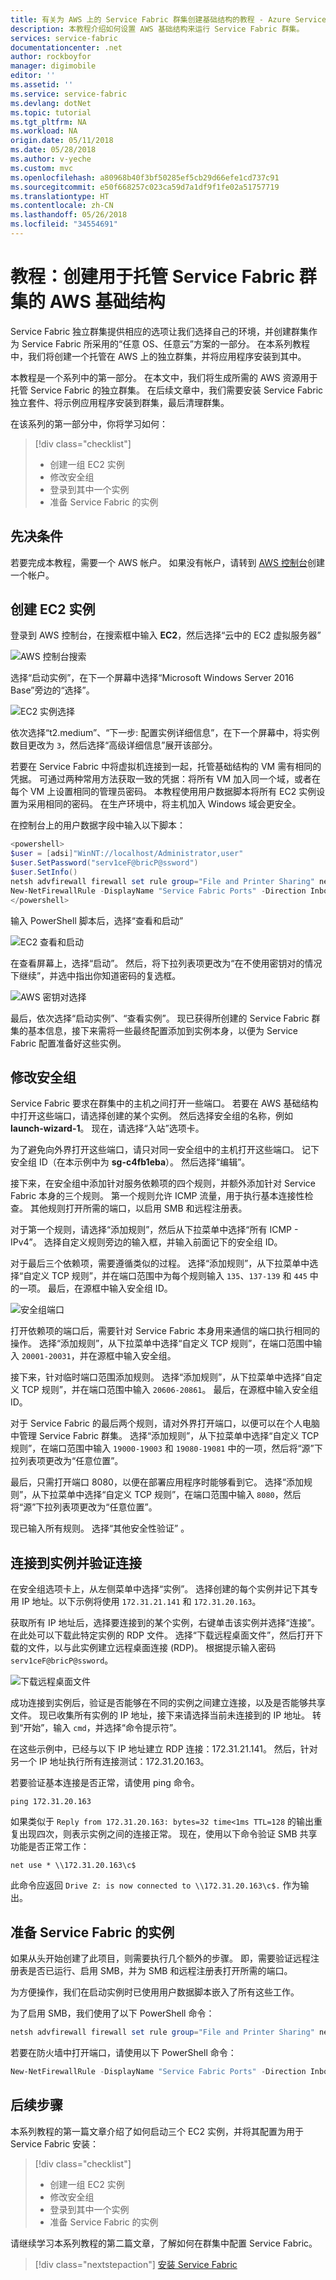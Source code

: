 ```yaml
---
title: 有关为 AWS 上的 Service Fabric 群集创建基础结构的教程 - Azure Service Fabric | Azure
description: 本教程介绍如何设置 AWS 基础结构来运行 Service Fabric 群集。
services: service-fabric
documentationcenter: .net
author: rockboyfor
manager: digimobile
editor: ''
ms.assetid: ''
ms.service: service-fabric
ms.devlang: dotNet
ms.topic: tutorial
ms.tgt_pltfrm: NA
ms.workload: NA
origin.date: 05/11/2018
ms.date: 05/28/2018
ms.author: v-yeche
ms.custom: mvc
ms.openlocfilehash: a80968b40f3bf50285ef5cb29d66efe1cd737c91
ms.sourcegitcommit: e50f668257c023ca59d7a1df9f1fe02a51757719
ms.translationtype: HT
ms.contentlocale: zh-CN
ms.lasthandoff: 05/26/2018
ms.locfileid: "34554691"
---
```

# <a name="tutorial-create-aws-infrastructure-to-host-a-service-fabric-cluster"></a>教程：创建用于托管 Service Fabric 群集的 AWS 基础结构

Service Fabric 独立群集提供相应的选项让我们选择自己的环境，并创建群集作为 Service Fabric 所采用的“任意 OS、任意云”方案的一部分。 在本系列教程中，我们将创建一个托管在 AWS 上的独立群集，并将应用程序安装到其中。

本教程是一个系列中的第一部分。 在本文中，我们将生成所需的 AWS 资源用于托管 Service Fabric 的独立群集。 在后续文章中，我们需要安装 Service Fabric 独立套件、将示例应用程序安装到群集，最后清理群集。

在该系列的第一部分中，你将学习如何：

> [!div class="checklist"]
> * 创建一组 EC2 实例
> * 修改安全组
> * 登录到其中一个实例
> * 准备 Service Fabric 的实例

## <a name="prerequisites"></a>先决条件

若要完成本教程，需要一个 AWS 帐户。  如果没有帐户，请转到 [AWS 控制台](https://aws.amazon.com/)创建一个帐户。

## <a name="create-ec2-instances"></a>创建 EC2 实例

登录到 AWS 控制台，在搜索框中输入 **EC2**，然后选择“云中的 EC2 虚拟服务器”

![AWS 控制台搜索][aws-console]

选择“启动实例”，在下一个屏幕中选择“Microsoft Windows Server 2016 Base”旁边的“选择”。

![EC2 实例选择][aws-ec2instance]

依次选择“t2.medium”、“下一步: 配置实例详细信息”，在下一个屏幕中，将实例数目更改为 `3`，然后选择“高级详细信息”展开该部分。

若要在 Service Fabric 中将虚拟机连接到一起，托管基础结构的 VM 需有相同的凭据。  可通过两种常用方法获取一致的凭据：将所有 VM 加入同一个域，或者在每个 VM 上设置相同的管理员密码。  本教程使用用户数据脚本将所有 EC2 实例设置为采用相同的密码。  在生产环境中，将主机加入 Windows 域会更安全。

在控制台上的用户数据字段中输入以下脚本：

```powershell
<powershell>
$user = [adsi]"WinNT://localhost/Administrator,user"
$user.SetPassword("serv1ceF@bricP@ssword")
$user.SetInfo()
netsh advfirewall firewall set rule group="File and Printer Sharing" new enable=Yes
New-NetFirewallRule -DisplayName "Service Fabric Ports" -Direction Inbound -Action Allow -RemoteAddress LocalSubnet -Protocol TCP -LocalPort 135, 137-139, 445
</powershell>
```

输入 PowerShell 脚本后，选择“查看和启动”

![EC2 查看和启动][aws-ec2configure2]

在查看屏幕上，选择“启动”。  然后，将下拉列表项更改为“在不使用密钥对的情况下继续”，并选中指出你知道密码的复选框。

![AWS 密钥对选择][aws-keypair]

最后，依次选择“启动实例”、“查看实例”。  现已获得所创建的 Service Fabric 群集的基本信息，接下来需将一些最终配置添加到实例本身，以便为 Service Fabric 配置准备好这些实例。

## <a name="modify-the-security-group"></a>修改安全组

Service Fabric 要求在群集中的主机之间打开一些端口。 若要在 AWS 基础结构中打开这些端口，请选择创建的某个实例。 然后选择安全组的名称，例如 **launch-wizard-1**。 现在，请选择“入站”选项卡。

为了避免向外界打开这些端口，请只对同一安全组中的主机打开这些端口。 记下安全组 ID（在本示例中为 **sg-c4fb1eba**）。  然后选择“编辑”。

接下来，在安全组中添加针对服务依赖项的四个规则，并额外添加针对 Service Fabric 本身的三个规则。 第一个规则允许 ICMP 流量，用于执行基本连接性检查。 其他规则打开所需的端口，以启用 SMB 和远程注册表。

对于第一个规则，请选择“添加规则”，然后从下拉菜单中选择“所有 ICMP - IPv4”。 选择自定义规则旁边的输入框，并输入前面记下的安全组 ID。

对于最后三个依赖项，需要遵循类似的过程。  选择“添加规则”，从下拉菜单中选择“自定义 TCP 规则”，并在端口范围中为每个规则输入 `135`、`137-139` 和 `445` 中的一项。 最后，在源框中输入安全组 ID。

![安全组端口][aws-ec2securityports]

打开依赖项的端口后，需要针对 Service Fabric 本身用来通信的端口执行相同的操作。 选择“添加规则”，从下拉菜单中选择“自定义 TCP 规则”，在端口范围中输入 `20001-20031`，并在源框中输入安全组。

接下来，针对临时端口范围添加规则。  选择“添加规则”，从下拉菜单中选择“自定义 TCP 规则”，并在端口范围中输入 `20606-20861`。 最后，在源框中输入安全组 ID。

对于 Service Fabric 的最后两个规则，请对外界打开端口，以便可以在个人电脑中管理 Service Fabric 群集。 选择“添加规则”，从下拉菜单中选择“自定义 TCP 规则”，在端口范围中输入 `19000-19003` 和 `19080-19081` 中的一项，然后将“源”下拉列表项更改为“任意位置”。

最后，只需打开端口 8080，以便在部署应用程序时能够看到它。 选择“添加规则”，从下拉菜单中选择“自定义 TCP 规则”，在端口范围中输入 `8080`，然后将“源”下拉列表项更改为“任意位置”。

现已输入所有规则。 选择“其他安全性验证” 。

## <a name="connect-to-an-instance-and-validate-connectivity"></a>连接到实例并验证连接

在安全组选项卡上，从左侧菜单中选择“实例”。  选择创建的每个实例并记下其专用 IP 地址。以下示例将使用 `172.31.21.141` 和 `172.31.20.163`。

获取所有 IP 地址后，选择要连接到的某个实例，右键单击该实例并选择“连接”。  在此处可以下载此特定实例的 RDP 文件。  选择“下载远程桌面文件”，然后打开下载的文件，以与此实例建立远程桌面连接 (RDP)。  根据提示输入密码 `serv1ceF@bricP@ssword`。

![下载远程桌面文件][aws-rdp]

成功连接到实例后，验证是否能够在不同的实例之间建立连接，以及是否能够共享文件。  现已收集所有实例的 IP 地址，接下来请选择当前未连接到的 IP 地址。 转到“开始”，输入 `cmd`，并选择“命令提示符”。

在这些示例中，已经与以下 IP 地址建立 RDP 连接：172.31.21.141。 然后，针对另一个 IP 地址执行所有连接测试：172.31.20.163。

若要验证基本连接是否正常，请使用 ping 命令。

```
ping 172.31.20.163
```

如果类似于 `Reply from 172.31.20.163: bytes=32 time<1ms TTL=128` 的输出重复出现四次，则表示实例之间的连接正常。  现在，使用以下命令验证 SMB 共享功能是否正常工作：

```
net use * \\172.31.20.163\c$
```

此命令应返回 `Drive Z: is now connected to \\172.31.20.163\c$.` 作为输出。

## <a name="prep-instances-for-service-fabric"></a>准备 Service Fabric 的实例

如果从头开始创建了此项目，则需要执行几个额外的步骤。  即，需要验证远程注册表是否已运行、启用 SMB，并为 SMB 和远程注册表打开所需的端口。

为方便操作，我们在启动实例时已使用用户数据脚本嵌入了所有这些工作。

为了启用 SMB，我们使用了以下 PowerShell 命令：

```powershell
netsh advfirewall firewall set rule group="File and Printer Sharing" new enable=Yes
```

若要在防火墙中打开端口，请使用以下 PowerShell 命令：

```powershell
New-NetFirewallRule -DisplayName "Service Fabric Ports" -Direction Inbound -Action Allow -RemoteAddress LocalSubnet -Protocol TCP -LocalPort 135, 137-139, 445
```

## <a name="next-steps"></a>后续步骤

本系列教程的第一篇文章介绍了如何启动三个 EC2 实例，并将其配置为用于 Service Fabric 安装：

> [!div class="checklist"]
> * 创建一组 EC2 实例
> * 修改安全组
> * 登录到其中一个实例
> * 准备 Service Fabric 的实例

请继续学习本系列教程的第二篇文章，了解如何在群集中配置 Service Fabric。

> [!div class="nextstepaction"]
> [安装 Service Fabric](service-fabric-tutorial-standalone-create-service-fabric-cluster.md)

<!-- IMAGES -->
[aws-console]: ./media/service-fabric-tutorial-standalone-cluster/aws-console.png
[aws-ec2instance]: ./media/service-fabric-tutorial-standalone-cluster/aws-ec2instance.png
[aws-ec2configure2]: ./media/service-fabric-tutorial-standalone-cluster/aws-ec2configure2.png
[aws-rdp]: ./media/service-fabric-tutorial-standalone-cluster/aws-rdp.png
[aws-ec2securityports]: ./media/service-fabric-tutorial-standalone-cluster/aws-ec2securityports.png
[aws-keypair]: ./media/service-fabric-tutorial-standalone-cluster/aws-keypair.png
<!-- Update_Description: new articles on service fabric tutorial standalone create infrastructure -->
<!--ms.date: 05/28/2018-->